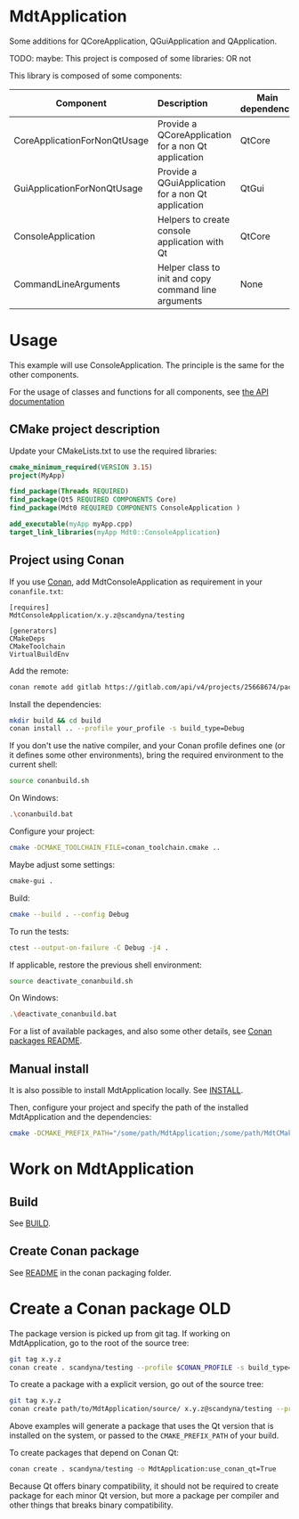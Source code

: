 # MdtApplication

Some additions for QCoreApplication, QGuiApplication and QApplication.

TODO: maybe: This project is composed of some libraries: OR not

This library is composed of some components:

| Component                    | Description                                          | Main dependency |
|------------------------------|:-----------------------------------------------------|-----------------|
| CoreApplicationForNonQtUsage | Provide a QCoreApplication for a non Qt application  | QtCore          |
| GuiApplicationForNonQtUsage  | Provide a QGuiApplication for a non Qt application   | QtGui           |
| ConsoleApplication           | Helpers to create console application with Qt        | QtCore          |
| CommandLineArguments         | Helper class to init and copy command line arguments | None            |

# Usage

This example will use ConsoleApplication.
The principle is the same for the other components.

For the usage of classes and functions for all components,
see [the API documentation](https://scandyna.gitlab.io/mdtapplication)

## CMake project description

Update your CMakeLists.txt to use the required libraries:
```cmake
cmake_minimum_required(VERSION 3.15)
project(MyApp)

find_package(Threads REQUIRED)
find_package(Qt5 REQUIRED COMPONENTS Core)
find_package(Mdt0 REQUIRED COMPONENTS ConsoleApplication )

add_executable(myApp myApp.cpp)
target_link_libraries(myApp Mdt0::ConsoleApplication)
```

## Project using Conan

If you use [Conan](https://conan.io/),
add MdtConsoleApplication as requirement in your `conanfile.txt`:
```conan
[requires]
MdtConsoleApplication/x.y.z@scandyna/testing

[generators]
CMakeDeps
CMakeToolchain
VirtualBuildEnv
```

Add the remote:
```bash
conan remote add gitlab https://gitlab.com/api/v4/projects/25668674/packages/conan
```

Install the dependencies:
```bash
mkdir build && cd build
conan install .. --profile your_profile -s build_type=Debug
```

If you don't use the native compiler,
and your Conan profile defines one
(or it defines some other environments),
bring the required environment to the current shell:
```bash
source conanbuild.sh
```
On Windows:
```bash
.\conanbuild.bat
```

Configure your project:
```bash
cmake -DCMAKE_TOOLCHAIN_FILE=conan_toolchain.cmake ..
```

Maybe adjust some settings:
```bash
cmake-gui .
```

Build:
```bash
cmake --build . --config Debug
```

To run the tests:
```bash
ctest --output-on-failure -C Debug -j4 .
```

If applicable, restore the previous shell environment:
```bash
source deactivate_conanbuild.sh
```
On Windows:
```bash
.\deactivate_conanbuild.bat
```

For a list of available packages, and also some other details,
see [Conan packages README](packaging/conan/README.md).

## Manual install

It is also possible to install MdtApplication locally.
See [INSTALL](INSTALL.md).

Then, configure your project and specify
the path of the installed MdtApplication and the dependencies:
```bash
cmake -DCMAKE_PREFIX_PATH="/some/path/MdtApplication;/some/path/MdtCMakeConfig;/some/path/qt/Qt5/5.15.2/gcc_64" ..
```

# Work on MdtApplication

## Build

See [BUILD](BUILD.md).

## Create Conan package

See [README](packaging/conan/README.md) in the conan packaging folder.


# Create a Conan package OLD

The package version is picked up from git tag.
If working on MdtApplication, go to the root of the source tree:
```bash
git tag x.y.z
conan create . scandyna/testing --profile $CONAN_PROFILE -s build_type=$BUILD_TYPE
```

To create a package with a explicit version,
go out of the source tree:
```bash
git tag x.y.z
conan create path/to/MdtApplication/source/ x.y.z@scandyna/testing --profile $CONAN_PROFILE -s build_type=$BUILD_TYPE
```

Above examples will generate a package that uses the Qt version that is installed on the system,
or passed to the `CMAKE_PREFIX_PATH` of your build.

To create packages that depend on Conan Qt:
```bash
conan create . scandyna/testing -o MdtApplication:use_conan_qt=True
```

Because Qt offers binary compatibility,
it should not be required to create package for each minor Qt version,
but more a package per compiler and other things that breaks binary compatibility.
